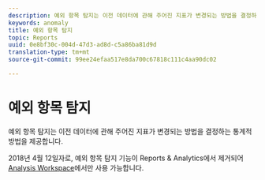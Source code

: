 ```yaml
---
description: 예외 항목 탐지는 이전 데이터에 관해 주어진 지표가 변경되는 방법을 결정하는 통계적 방법을 제공합니다.
keywords: anomaly
title: 예외 항목 탐지
topic: Reports
uuid: 0e8bf30c-004d-47d3-ad8d-c5a86ba81d9d
translation-type: tm+mt
source-git-commit: 99ee24efaa517e8da700c67818c111c4aa90dc02

---
```



# 예외 항목 탐지

예외 항목 탐지는 이전 데이터에 관해 주어진 지표가 변경되는 방법을 결정하는 통계적 방법을 제공합니다.

2018년 4월 12일자로, 예외 항목 탐지 기능이 Reports &amp; Analytics에서 제거되어 [Analysis Workspace](https://marketing.adobe.com/resources/help/ko_KR/analytics/analysis-workspace/virtual-analyst.html)에서만 사용 가능합니다.
